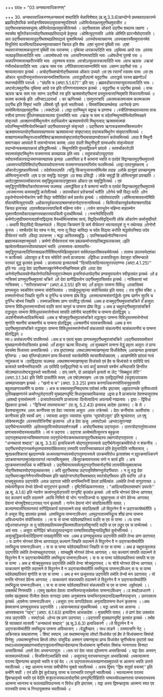 +++
title = "03 अन्यथात्वाधिकरणम्"

+++
30. अन्यथात्वाधिकरणम्अन्यथात्वं शब्दादिति चेन्नाविशेषात् (ब्र.सू.3.3.6)छान्दोग्ये प्रथमप्रपाठकारम्भे ब्रह्मविद्यौपयिकं कर्माङ्गविषयमादावुपासनमुपदिश्यते ॥ओमित्येतदक्षरमुद्गीथमुपासीत ॥उद्गीथभक्त्यवयवभूतम् ओमित्येतदक्षरमुपासीतेत्यर्थः । उद्गीथावयव ओंकारे उद्गीथ शब्दस्य लक्षणा । स्वयमेव श्रुतिरोंकारस्योद्गीथशब्दप्रतिपाद्यत्वे हेतुमाह ।ओमित्युद्गायति ॥लोके ओमिति ह्यारभ्यैवोद्गायति । अत उद्गीथावयवत्वादुद्गीथशब्दप्रतिपाद्यत्वं युक्तमित्यर्थः ॥तस्योपव्याख्यानम् ॥तस्याक्षरस्यैवमुपासनमेवं विभूतिरेवं फलमित्यादिकथनमुपव्याख्यानं क्रियत इति शेषः ॥एषां भूतानां पृथिवी रसः ॥एषां स्थावरजंगमात्मकभूतानां पृथिवी रसः परायणम् । पृथिव्या धारकत्वादिति भावः ॥पृथिव्या आपो रसः ॥तस्या जलप्रकृतिकत्वादिति भावः ।अपामोषधयो रसः ॥तत्परिणामत्वादिति भावः ॥ओषधीनां पुरुषो रसः ॥अन्नपरिणामत्वाच्छरीरस्येति भावः ॥पुरुषस्य वाग्रसः ॥वाचोऽत्युपकारकत्वादिति भावः ॥वाच ऋग्रसः ॥ऋचां गंभीरार्थकत्वादिति भावः ॥ऋचः साम रसः ॥गीतिसारत्वात्साम्नामिति भावः ॥साम्न उद्गीथो रसः ॥श्राव्यत्वात्सार इत्यर्थः । अत्रोद्गीथशब्देनोद्गीथावयव ओंकार उच्यते ॥स एष रसानाँ रसतमः परमः ॥स एष ओंकारः भूतादीनामुत्तरोत्तररसानामतिशयितरसः ॥परार्द्ध्योऽष्टमो यदुद्गीथः ॥परार्द्ध्यः परस्य ब्रह्मणोऽर्धं स्थानमर्हतीति परार्ध्यः । "छंदसि च (अष्टा.5.1.67)'' इति यत् । ब्रह्मवदोंकारस्याप्युपास्यत्वादिति भावः । अष्टमोऽयमुद्गीथः पृथिव्या आपो रस इति परिगणनायामष्टम इत्यर्थः । यदुद्गीथः य उद्गीथ इत्यर्थः । वाचः ऋग्रस ऋचः साम रसः साम्नः उद्गीथो रस इति ऋक्सामोद्गीथानां प्रस्तुतत्वात्तान्विमृशति विचारयतीत्यर्थः ॥कतमा कतमर्क् इति ॥वीप्साऽऽदरार्था । का ऋगित्यर्थः । एवमुत्तरत्रापि ॥कतमत्कतमत्साम कतमःकतम उद्गीथ इति विमृष्टं भवति ॥विमर्शः पूर्वैः कृतो भवतीत्यर्थः । विमर्शान्निष्पन्नमर्थमाह ॥वागेवर्क् प्राणः सामोमित्येतदक्षरमुद्गीथः ।।स्पष्टोऽर्थः ।।तद्वा एतन्मिथुनं यद्वाक् च प्राणश्च ।।स्त्रीलिंगशब्दवाच्यतया वाचः स्त्रीत्वं प्राणस्य पुँल्लिंगशब्दवाच्यतया पुंस्त्वमिति भावः ॥ऋक् च साम च तदेतन्मिथुनमोमित्येतस्मिन्नक्षरे संसृज्यते ॥वाक्प्राणयोर्मिथुनत्वेन तदभिन्नत्वेन ऋक्सामयोरपि मिथुनत्वाद् ऋक्सामात्मकं तदेतन्मिथुनमोमित्येतस्मिन्नक्षरे उद्गीथावयवभूते संसृज्यते । उद्गीथस्य ऋगारूढसामभक्तिरूपत्वेन ऋक्सामरूपतयोद्गीथावयवप्रणवस्य ऋक्सामाभ्यां संसृष्टत्वात् तदात्मकमिथुनेन संसृष्टत्वमित्यर्थः ।वाक्प्राणात्मकमिथुनाध्यासविशिष्टऋक्सामसंसृष्टतयोद्गीथावयवप्रणवोपासनं कर्तव्यमित्यर्थः ॥यदा वै मिथुनौ समागच्छत आपयतो वै तावन्योन्यस्य कामम् ॥यदा दंपती मिथुनीभूतौ ग्राम्यधर्माय संसृज्येयातां तदान्योन्यकामप्रापकत्वं प्रसिद्धमित्यर्थः । मिथुनाविति पुंस्त्वद्विवचने छांदसे । ततश्चोंकारोऽपि स्वात्मसंसृष्टमिथुनेन यजमानस्य कामप्रापक इति भावः । तदुपासकोऽप्युद्गाता स्वोपास्योंकारवद्यजमानकामप्रापक इत्याह ॥आपयिता ह वै कामानां भवति य एतदेवं विद्वानक्षरमुद्गीथमुपास्ते ॥कामाप्त्यादिविशिष्टोद्गीथावयवोपासनस्य यजमानगतकामाप्तिरेव फलमित्यर्थः ॥तद्वा एतदनुज्ञाक्षरम् ॥ओंकारोऽनुज्ञाक्षरमित्यर्थः । तदेवोपपादयति ।यद्धि किंचानुजानात्योमित्येव तदाह ॥लोके ह्यनुज्ञां प्रयच्छन्पुरुष ओमित्यनुजानाति ॥एष उ एव समृद्धिः यदनुज्ञा ॥उ शब्दः प्रसिद्धौ । लोके समृद्धौ हि ओमित्यनुज्ञां प्रयच्छति । अतोऽनुज्ञारूपस्योंकारस्य समृद्धिमूलकत्वादनुज्ञारूप ओंकार एव समृद्धिरित्यर्थः । एवं समृद्धिगुणविशिष्टोंकारोपासनस्य फलमाह ॥समर्द्धयिता ह वै कामानां भवति य एतदेवं विद्वानक्षरमुद्गीथमुपास्ते ॥यजमानस्य कामसमृद्धिं करोतीत्यर्थः । उपास्योंकारं प्ररोचनार्थं स्तौति ॥तेनेयं त्रयी विद्या वर्तते ॥तेन प्रकृतेनोपास्येनोंकारेण त्रयी विद्या त्रयीविहितं कर्म प्रवर्त्तत इत्यर्थः । तदेवोपपादयति ।ओमित्याश्रावयत्योमिति शँसत्योमित्युद्गायति ॥ओंकारपूर्वकत्वादाश्रवणशंसनोद्गानानामित्यर्थः । किमित्योंकारपूर्वकमेवाश्रवणादिकं क्रियत इत्यत्राह ॥एतस्यैवाक्षरस्यापचित्यै महिम्ना रसेन ।।रसेन सारभूतेन महिम्ना माहात्म्येन युक्तस्यैतस्योंकारलक्षणस्याक्षरस्यापचित्यै पूजार्थमित्यर्थः ।।नन्वनेवंविद्भिरपि कर्मणोऽनुष्ठीयमानत्वदर्शनाद्विद्याया वैयर्थ्यमित्याशंक्य सत्यं, विद्वद्भिरविद्वद्भिरपि लोके ओंकारेण कर्मानुष्ठीयते । अथापि विद्याविद्ये विलक्षणफले । विद्यया क्रियमाणं हि कर्म वीर्यवत्तरं भवत्यतादृशं तु न तथेत्याह ॥तेनोभौ कुरुतः । यश्चैतदेवं वेद यश्च न वेद, नाना तु विद्या चाविद्या च यदेव विद्यया करोति श्रद्धयोपनिषदा तदेव वीर्यवत्तरं भवति ॥विद्या उपासनम् । श्रद्धा आस्तिक्यबुद्धिः । उपनिषच्छब्देनोपनिषज्जन्यं ब्रह्मात्मकत्वज्ञानमुच्यते । कर्मणो वीर्यवत्तरत्वं नाम प्रबलकर्मान्तराप्रतिबद्धफलकत्वम् ॥इति खल्वेतस्यैवाक्षरस्योपव्याख्यानं भवति ॥रसतमत्व-कामावाप्ति-समृद्धिगुणकत्वादिभिरुक्तप्रकारैर्विशिष्टमभिहितमुपासनं सर्वमेतदक्षरविषयकमेवेत्यर्थः । ततश्च उपास्यभेदशंका न कार्येत्यर्थः ॥देवासुरा ह वै यत्र संयेतिरे उभये प्राजापत्याः ॥द्विविधाः प्रजापतिसुताः देवासुरा यस्मिन्काले परस्परं युद्धं कृतवंत इत्यर्थः । प्राजापत्या इत्यपत्यार्थे "दित्यदित्यादित्यपत्युत्तरपदाण्ण्यः (अष्टा.4.1.25)'' इति ण्यः ॥तद्ध देवा उद्गीथमाजह्रुरनेनैनानभिहनिष्याम इति ॥तदा देवा अनेनोद्गीथावयवेनोंकारेणोपासितेनासुराञ्जेष्याम इत्यभिसंधायोद्गीथं प्रणवमुपायत्वेन स्वीकृतवंत इत्यर्थः ॥ते ह नासिक्यं प्राणमुद्गीथमुपासां चक्रिरे ॥ते देवा घ्राणेंद्रियत्वेन उद्गीथमुपासितवंत इत्यर्थः । नासिकायां भवं नासिक्यम् । "शरीरावयवाच्च'' (अष्टा.4.3.55) इति यत् ॥तँ हासुराः पाप्मना विविधुः ॥तन्नासिक्यं प्राणमसुराः स्वकीयेन पाप्मना संयोजितवंतः । पापहेतुभूतवृत्त्या संयोजितवंत इति यावत् । तत्र युक्तिं वक्ति ॥तस्मात्तेनोभयं जिघ्रति सुरभि च दुर्गन्धि च पाप्मना ह्येष विद्धः ॥तस्मात्पाप्मसंसर्गाद्धेतोः पुरुषः घ्राणेन सुरभि च दुर्गन्धि चोभयं जिघ्रति । तस्मान्नासिक्यः प्राणः पापविद्ध एवेत्यर्थः ॥अथ ह वाचमुद्गीथमुपासांचक्रिरे तँ हासुराः पाप्मना विविधुस्तस्मात्तयोभयं वदति सत्यं चानृतं च पाप्मना ह्येषा विद्धा ॥ अथ ह चक्षुरुद्गीथमुपासांचक्रिरे तद्धासुराः पाप्मना विविधुस्तस्मात्तेनोभयं पश्यति दर्शनीयं चादर्शनीयं च पाप्मना ह्येतद्विद्धम् ॥अदर्शनीयममेध्यादिकमित्यर्थः ॥अथ ह श्रोत्रमुद्गीथमुपासांचक्रिरे तद्धासुराः पाप्मना विविधुस्तस्मात्तेनोभयं शृणोति श्रवणीयं चाश्रवणीयं च पाप्मना ह्येतद्विद्धम् ॥अश्रवणीयं पापवचनमित्यर्थः ॥अथ ह मन उद्गीथमुपासांचक्रिरे तद्धासुराः पाप्मना विविधुस्तस्मात्तेनोभयँ संकल्पयते संकल्पनीयं चासंकल्पनीयं च पाप्मना ह्येतद्विद्धम् ॥  
व्या॥ असंकल्पनीयं पापमित्यर्थः ।अथ ह य एवायं मुख्यः प्राणस्तमुद्गीथमुपासांचक्रिरे ॥उद्गीथावयवमोंकारं मुख्यप्राणत्वेनोपासितवंत इत्यर्थः ॥तँ हासुरा ऋत्वा विदध्वंसुः ॥तं मुख्यप्राणं पाप्मना वेद्धुं प्रवृत्ता असुराः तं प्राप्य स्वयमेव विध्वस्ता अभवन्नित्यर्थः । तत्र दृष्टांतमाह ॥यथाऽश्मानमाखणमृत्वा विध्वँसेतैवम् ॥आखन्यत इत्याखणं मृत्पिण्डः । यथा मृत्पिण्डोऽश्मानं प्राप्य विध्वस्तो भवत्येवमिति व्यासार्यैर्व्याख्यातम् । आखणमिति छांदसं णत्वं नपुंसकत्वं च ।एतद्विद्यायाः फलमाह ॥यथाश्मानमाखणमृत्वा विध्वंसते एवं हैव स विध्वंसते य एवंविदि पापं कामयते यश्चैनमभिदासति ॥य एवंविदि एतद्विद्यानिष्ठे यः पापं कर्तुं कामयते यश्चैनं अभिदासति हिनस्ति सोऽश्मप्राप्तलोष्टवद्ध्वस्तो भवतीत्यर्थः । दाप् लवने, दो अवखंडने इत्यतो वा लेट् "सिब्बहुलं लेटि'' (अष्टा.3.1.34) इति सिपि दासतीति रूपम् ॥स एषोऽश्माखणः ॥स एषः एतद्विद्यानिष्ठे (सदृश)पापकामः अश्मप्राप्ताखण इत्यर्थः । "खनो घ च'' (अष्टा. 3.3.25) इत्यत्र करणाधिकरणयोरित्यनुवृत्तावपि बहुलग्रहणात्कर्मणि घ प्रत्ययः । अत्र च वक्तव्यमुपनिषद्भाष्य एवोक्तं तत्रैव द्रष्टव्यम् ॥बृहदारण्यके तृतीयाध्याये तृतीयब्राह्मणारंभे कर्मांगभूतोद्गातरि मुख्यप्राणदृष्टिं विधातुमाख्यायिकामाह ॥द्वया ह वै प्राजापत्या देवाश्चासुराश्च ॥हशब्दो वृत्तार्थस्मरणे । प्रजापतेरपत्यानि प्राजापत्याः दित्येत्यादिना अपत्यार्थे ण्यप्रत्ययः । द्वयाः - द्विविधा द्विप्रकारा इत्यर्थः । "द्वित्रिभ्यां तयस्यायज्वा'' (पा.सू. 5.2.43) इत्ययच् आदेशः (प्रत्ययः) । के ते । देवाश्चासुराश्च ॥ततः कानीयसा एव देवाः ज्यायसा असुराः ॥ततः तत्रेत्यर्थः । देवाः कनीयांसः अल्पीयांसः । कानीयसा इति स्वार्थे अण् । ज्यायसा असुराः ज्यायांसः भूयांसः 'भूयांसोऽसुरा' इति श्रुत्यंतरात् ॥त एषु लोकेष्वस्पर्द्धंत ॥परस्परविजिगीषां कृतवन्तः ॥ते ह देवा ऊचुः ॥स्पष्टोऽर्थः ॥हन्ताऽसुरान्यज्ञ उद्गीथेनात्ययामेति ॥हंतेत्यसुरविजयोपायदर्शनजहर्षे । अत्रोद्गीथशब्द उद्गातृपरः । उत्तरत्रोद्गातुरेवाध्यस्त प्राणभावस्योपास्यत्वप्रतीतेः । त्वं न उद्गाय । उद्गात्रा अत्येष्यंतीत्युत्तरत्र बहुकृत्व उद्गातृशब्दस्याभ्यसिष्यमाणतया तदनुरोधेनोपक्रमस्थस्याप्युद्गीथशब्दस्य लक्षणयोद्गातृपरता ।   
"अन्यथात्वं शब्दात्'' (ब्र.सू. 3.3.6) इत्यधिकरणे चोद्गातुरुपास्यत्वे उद्गीथेनेत्युपक्रमविरोधो न शंकनीयः । उद्गीथस्योद्गानकर्मभूतस्यावश्यापेक्षितत्वात् तस्यापि परपरिभवाख्यफलं प्रति हेतुत्वादिति भाषितत्वात् । श्रुतप्रकाशिकायां बृहदारण्यके अध्यस्तप्राणभावस्योद्गातुरुपास्यत्वे उपक्रमविरोध इत्याशंक्य न ह्युपक्रमाधिकरणे उपक्रमानवगतमुपसंहारावगतं त्याज्यमित्युक्तम् ।किंतूपक्रमावगतस्य भंगो न कार्य इति । अत्र तूपक्रमावगतमधिकं च स्वीक्रियते । उद्गीथेनात्ययामेत्युद्गातृगीयमानोद्गीथे तात्पर्यमित्युक्तत्वाच्च नोद्गीथशब्दस्योद्गातृलक्षकत्वम् । अपि तूद्गीथशब्द उद्गातृविशेषणभूतोद्गीथपरः । न तु तद्ध देवा उद्गीथमाजह्रुरनेनैनानभिभविष्याम इति च्छांदोग्यगतोद्गीथशब्दवत् स्वतंत्रोद्गीथपरः इति वदन्ति ॥ते ह वाचमूचुस्त्वन्न उद्गायेति ॥त्वन्न उद्गाता भवेति वागभिमानिनीं देवतां प्रार्थितवंतः ॥तथेति तेभ्यो वागुदगायत ॥तथेत्यंगीकृत्य तेभ्यो देवेभ्यो वागुद्गानं कृतवती । दृष्टिविधिप्रकरणत्वात् । "आदित्यादिमतयश्चांग उपपत्तेः'' (ब्र.सू. 4.1.6) इति न्यायेन क्रत्वंगभूतोद्गातरि वाग्दृष्टिं कृतवंत इत्यर्थः ॥यो वाचि भोगस्तं देवेभ्य आगायत् यत् कल्याणं वदति तदात्मने ॥वाचि निमित्ते यो भोगः गानादिजन्यो यः सुखानुभवः तं भोगं देवेभ्यः आगायत् देवानां भोगमुद्दिश्याऽऽगायत् गानं कृतवती । गानेन देवानां भोगं संपादितवतीति यावत् । कल्याणवार्ताभिलपनरूपं वागिंद्रियकार्यं तदप्यात्मने वाक् संपादितवती ॥ते विदुरनेन वै न उद्गात्रात्येष्यंतीति ॥ते असुरा विदुः ज्ञातवंत इत्यर्थः ॥तमभिद्रुत्य पाप्मनाऽविध्यन् ॥तमुद्गातारमभिद्रुत्य शीघ्रं प्राप्य पाप्मना अविध्यन्पापेन संयोजितवंतः ।।स यः स पाप्मा यदेवेदमप्रतिरूपं वदति स एव स पाप्मा ।।यः पाप्मा तद्वेधनसाधनभूतः स तु यदेवेदमप्रतिरूपमनुचितमश्लीलानृतपैशुन्यादि वदति स एव तद्रूप एव स पाप्मेत्यर्थः । अयं भावः । असुराः वागिंद्रियं क्रोधाद्युत्पादनद्वारा परुषातिवादपैशुन्यादिदूषितं कुर्वन्तीत्यर्थः । असुरबुद्धिकार्यत्वादिंद्रियाणां पापप्रवृत्तेरिति भावः ॥अथ ह प्राणमूचुस्त्वन्न उद्गायेति तथेति तेभ्यः प्राण उदगायत् । यः प्राणेन भोगस्तं देवेभ्य आगायद्यत् कल्याणं जिघ्रति तदात्मने ते विदुरनेन वै न उद्गात्रात्येष्यंतीति तमभिद्रुत्य पाप्मनाऽविध्यन् । स यः स पाप्मा यदेवेदमप्रतिरूपं जिघ्रति स एव स पाप्मा । अथ ह चक्षुरूचुस्त्वन्न उद्गायेति तथेति तेभ्यश्चक्षुरुदगायत् । यश्चक्षुषि भोगस्तं देवेभ्य आगायत् । यत् कल्याणं पश्यति तदात्मने ते विदुरनेन वै न उद्गात्रात्येष्यंतीति तमभिद्रुत्य पाप्मनाऽविध्यन् । स यः स पाप्मा यदेवेदमप्रतिरूपं पश्यति स एव स पाप्मा । अथ ह श्रोत्रमूचुस्त्वन्न उद्गायेति तथेति तेभ्यः श्रोत्रमुदगायत् । यः श्रोत्रे भोगस्तं देवेभ्य आगायत् । यत्कल्याणं शृणोति तदात्मने ते विदुरनेन वै न उद्गात्रात्येष्यंतीति तमभिद्रुत्य पाप्मनाऽविध्यन् स यः स पाप्मा यदेवेदमप्रतिरूपं शृणोति स एव स पाप्मा । अथ ह मन ऊचुस्त्वन्न उद्गायेति तथेति तेभ्यो मन उदगायत् । यो मनसि भोगस्तं देवेभ्य आगायत् । यत्कल्याणं संकल्पयति तदात्मने ते विदुरनेन वै न उद्गात्रात्येष्यंतीति तमभिद्रुत्य पाप्मनाऽविध्यन् । स यः स पाप्मा यदेवेदमप्रतिरूपं संकल्पयति स एव स पाप्मा ॥पूर्ववदर्थः ।।उक्तमर्थं निगमयति ।।एवमु खल्वेता देवताः पाप्मभिरुपासृजन्नेवमेताः पाप्मनाऽविध्यन् ।।उ शब्दोऽवधारणे । एवमेव खलूक्तया रीत्यैता देवताः वागाद्या उक्ता अनुक्ताश्च पाप्मभिरनृतवदनादिलक्षणैरुपासृजन् । उपगतवत्य इत्यर्थः ॥एवमेनाः पाप्मनाऽविध्यन् ।।असुराः एनाः वागादिदेवताः अनृतादिपाप्मना वेधनं कृतवन्तः ।।अथ हेममासन्यं प्राणमूचुस्त्वन्न उद्गायेति ।।आसन्यमासन्नं मुख्यमित्यर्थः । यद्वा आस्ये भव आसन्यः । आस्यशब्दस्य "पद्दन्'' (अष्टा. 6.1.63) इत्यादिना आसन्नादेशः । मुख्यमिति यावत् । तं प्राणं देवा उक्तवंतः त्वन्न उद्गायेति । स्पष्टोऽर्थः ॥तेभ्य एष प्राण उदगायत् ।।उद्गातरि मुख्यप्राणदृष्टिं कृतवंत इत्यर्थः । तथैव हि व्याख्यातं व्यासार्यैः "अन्यथात्वं शब्दात्'' (ब्र.सू.3.6.3) इत्यधिकरणे ।।ते विदुरनेन वै न उद्गात्रात्येष्यंतीति तमभिद्रुत्य पाप्मना अविव्यत्सन् ।।वेद्धुमैच्छन् । व्यध ताडने । तस्मात्सनि नेट् । अकित्त्वान्न सम्प्रसारणम् । शिष्टं स्पष्टम् ॥स यथाश्मानमृत्वा लोष्टो विध्वंसेत एवं हैव ते विध्वंसमाना विष्वंचो विनेशुः ॥यथाश्मचूर्णनाय क्षिप्तो लोष्टः पांसुपिंडः अश्मानं पाषाणमृत्वा प्राप्य विध्वंसेत चूर्णीभवेत्स दृष्टांतो यथा तथाऽध्यस्तमुख्यप्राणभावोद्गात्रुपासननिष्ठान्देवान्प्राप्य विध्वंसमाना चूर्णीभवंतः विष्वंचः नानागतयः विनष्टा अभवन्नित्यर्थः ॥ततो देवा अभवन्परासुराः ।।ततः परं देवा जाता द्योतमाना अभवन्नित्यर्थः । यद्वा देवाः अभवन् सत्तामालभंतेत्यर्थः । विजयिनोऽभवन्निति वार्थः । असुरास्तु पराभवन्पराभूता अभवन्नित्यर्थः ॥भवत्यात्मना परास्य द्विषन्पाप्मा भ्रातृव्यो भवति य एवं वेद ।।य उद्गातारमध्यस्तप्राणभावमुपास्ते स आत्मना भवति उत्तरो भवतीत्यर्थः । यद्वा आत्मना मनसा समीचीनेन युक्तो भवतीत्यर्थः । अस्य द्विषन् "द्विषः शतुर्वा वचनम्'' इति कर्मणि षष्ठी । एनं प्रति द्वेषं कुर्वञ्छत्रुः पाप्मा च पराभवति पराभूतो भवतीत्यर्थः । भवत्यात्मना परास्य द्विषन्भ्रातृव्यो भवति एवं वेदेति शत्रुपराजयफलायोद्गीथे प्राणदृष्टिर्विहितेति भाष्यस्योपलक्षणतया पाप्मपराभवस्य आत्मना भवनस्य च फलत्वप्रतिपादनस्य न विरोध इति द्रष्टव्यम् । यद्वा अस्य द्विषन्भ्रातृव्यः आत्मना स्वत एव पराभवति पाप्मा च निन्दायुक्तश्च भवतीत्यर्थः ॥